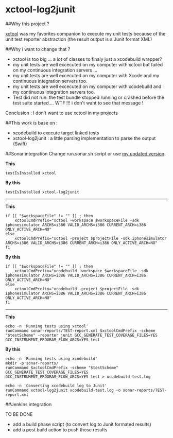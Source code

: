 # xctool-log2junit

##Why this project ?

[xctool](https://github.com/facebook/xctool) was my favorites companion to execute my unit tests because of the unit test reporter abstraction (the result output is a Junit format XML)

##Why i want to change that ? 

- xctool is too big ... a lot of classes to finaly just a xcodebuild wrapper?
- my unit tests are well excecuted on my computer with xctool but failed on my continuous integration servers ...
- my unit tests are well excecuted on my computer with Xcode and my continuous integration servers too.
- my unit tests are well excecuted on my computer with xcodebuild and my continuous integration servers too.
- Test did not run: the test bundle stopped running or crashed before the test suite started.... WTF !!! i don't want to see that message !

Conclusion : I don't want to use xctool in my projects

##This work is base on :
- xcodebuild to execute target linked tests
- xctool-log2junit : a little parsing implementation to parse the output (Swift)

##Sonar integration 
Change run.sonar.sh script or use [my updated version](./run-sonar.sh).

**This**
```
testIsInstalled xctool
```

**By this**
```
testIsInstalled xctool-log2junit
```

---

**This**
```
if [[ "$workspaceFile" != "" ]] ; then
	xctoolCmdPrefix="xctool -workspace $workspaceFile -sdk iphonesimulator ARCHS=i386 VALID_ARCHS=i386 CURRENT_ARCH=i386 ONLY_ACTIVE_ARCH=NO"
else
	xctoolCmdPrefix="xctool -project $projectFile -sdk iphonesimulator ARCHS=i386 VALID_ARCHS=i386 CURRENT_ARCH=i386 ONLY_ACTIVE_ARCH=NO"
fi	
```

**By this**
```
if [[ "$workspaceFile" != "" ]] ; then
	xctoolCmdPrefix="xcodebuild -workspace $workspaceFile -sdk iphonesimulator ARCHS=i386 VALID_ARCHS=i386 CURRENT_ARCH=i386 ONLY_ACTIVE_ARCH=NO"
else
	xctoolCmdPrefix="xcodebuild -project $projectFile -sdk iphonesimulator ARCHS=i386 VALID_ARCHS=i386 CURRENT_ARCH=i386 ONLY_ACTIVE_ARCH=NO"
fi	
```

---

**This**
```
echo -n 'Running tests using xctool'	
runCommand sonar-reports/TEST-report.xml $xctoolCmdPrefix -scheme "$testScheme" -reporter junit GCC_GENERATE_TEST_COVERAGE_FILES=YES GCC_INSTRUMENT_PROGRAM_FLOW_ARCS=YES test

```

**By this**
```
echo -n 'Running tests using xcodebuild'
mkdir -p sonar-reports/
runCommand $xctoolCmdPrefix -scheme "$testScheme" GCC_GENERATE_TEST_COVERAGE_FILES=YES GCC_INSTRUMENT_PROGRAM_FLOW_ARCS=YES test > xcodebuild-test.log

echo -n 'Converting xcodebuild log to Junit'
runCommand xctool-log2junit xcodebuild-test.log -o sonar-reports/TEST-report.xml 
```	

##Jenkins integration 

TO BE DONE

- add a build phase script (to convert log to Junit formated results)
- add a post build action to push those results


